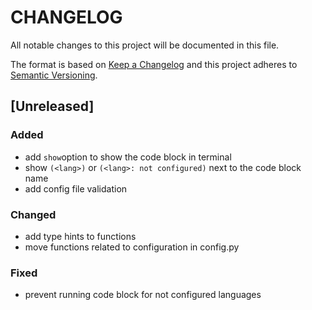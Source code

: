 
# CHANGELOG

All notable changes to this project will be documented in this file.
 
The format is based on [Keep a Changelog](http://keepachangelog.com/)
and this project adheres to [Semantic Versioning](http://semver.org/).
 
## [Unreleased]
 
### Added
* add `show`option to show the code block in terminal
* show `(<lang>)` or `(<lang>: not configured)` next to the code block name
* add config file validation

### Changed
* add type hints to functions
* move functions related to configuration in config.py

### Fixed
* prevent running code block for not configured languages